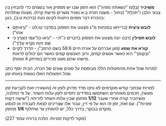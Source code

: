 **מִשֵּׁיָּכִיר** (בַּלָּעַז "כשאתה מזהה") הוא הזמן שבו יש מספיק אור בשמים כדי להבחין בין צבעי הלבן ו"תכלת" (כחול - משנה תורה ב:א ומגיד משרים פרשת קרח). מצוות שתלויות בהכרת דבר מסוים ניתנות לקיום כעת (ברכות ט:ב), כגון:

- **לובש ציצית** (ברייתא במנחות מ"ג מצטט את הפסוק במדבר טו:לט - "וְרָאִיתֶם אֹתוֹ")
- **לובש תפילין** (רבנו יונה מצטט את הפסוק בדברים כ"ח:י - "וְרָאוּ כָּל־עַמֵּי הָאָרֶץ כִּי שֵׁם יְהוָה נִקְרָא עָלֶיךָ")
- **קורא את שמע** (מגן אברהם על אורח חיים 58:6 בשם הרמב"ן - הדרך לקיים "ובקומך" היא כאשר אנשים קמים, ורוב האנשים קמים כאשר הם יכולים לראות מישהו שהם מעט מכירים במרחק 4 אמות).

למרות שכל אחת מהפעולות הללו מבוססת על סוגים שונים של הכרה, הבית יוסף כתב שכל הפעולות האלו נעשות באותו זמן.

---

למרות שכתבי קודש מוקדמים לא נתנו מדד מדויק לזמן זה (והשאירו זאת לקביעת זמן מעשי), חכמים מאוחרים השתמשו במדדים יחסיים לזמן *עלות השחר*. על פי ההלכה, *משיהכיר* קורה אחרי שעבר **1/12** מהזמן שבין עלות השחר לזריחה ("שישה דקות זמניות"). עם זאת, זמן זה הוא על פי דין, עבור אלו שצריכים לצאת לעבודה או לנסוע מוקדם בבוקר; בדרך כלל, יש להמתין עד שיחלוף **1/6** מהזמן.

(מקור לדקות זמניות: הלכה ברורה עמוד 227)